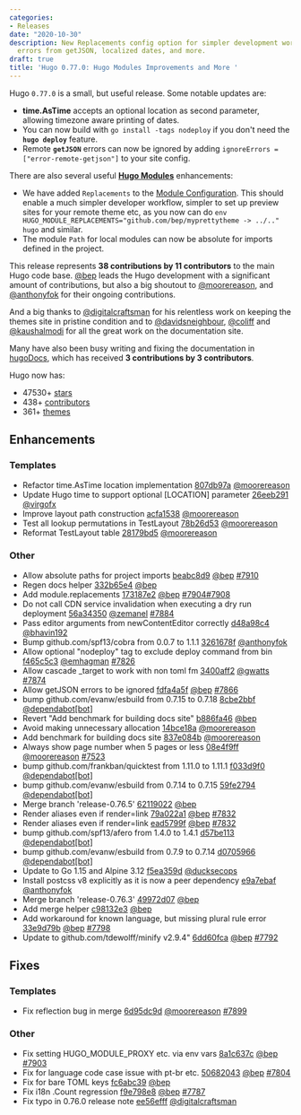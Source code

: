 ```yaml
---
categories:
- Releases
date: "2020-10-30"
description: New Replacements config option for simpler development workflows, ignore
  errors from getJSON, localized dates, and more.
draft: true
title: 'Hugo 0.77.0: Hugo Modules Improvements and More '
---
```


Hugo `0.77.0` is a small, but useful release. Some notable updates are:

* **time.AsTime** accepts an optional location as second parameter, allowing timezone aware printing of dates.
* You can now build with `go install -tags nodeploy` if you don't need the **`hugo deploy`** feature.
* Remote **`getJSON`** errors can now be ignored by adding `ignoreErrors = ["error-remote-getjson"]` to your site config.

There are also several useful **[Hugo Modules](https://gohugo.io/hugo-modules/)** enhancements:

* We have added `Replacements` to the [Module Configuration](https://gohugo.io/hugo-modules/configuration/#module-config-top-level). This should enable a much simpler developer workflow, simpler to set up preview sites for your remote theme etc, as you now can do `env HUGO_MODULE_REPLACEMENTS="github.com/bep/myprettytheme -> ../.." hugo` and similar.
* The module `Path` for local modules can now be absolute for imports defined in the project.

This release represents **38 contributions by 11 contributors** to the main Hugo code base. [@bep](https://github.com/bep) leads the Hugo development with a significant amount of contributions, but also a big shoutout to [@moorereason](https://github.com/moorereason), and [@anthonyfok](https://github.com/anthonyfok) for their ongoing contributions.

And a big thanks to [@digitalcraftsman](https://github.com/digitalcraftsman) for his relentless work on keeping the themes site in pristine condition and to [@davidsneighbour](https://github.com/davidsneighbour), [@coliff](https://github.com/coliff) and [@kaushalmodi](https://github.com/kaushalmodi) for all the great work on the documentation site.

Many have also been busy writing and fixing the documentation in [hugoDocs](https://github.com/gohugoio/hugoDocs), 
which has received **3 contributions by 3 contributors**.

Hugo now has:

* 47530+ [stars](https://github.com/gohugoio/hugo/stargazers)
* 438+ [contributors](https://github.com/gohugoio/hugo/graphs/contributors)
* 361+ [themes](http://themes.gohugo.io/)

## Enhancements

### Templates

* Refactor time.AsTime location implementation [807db97a](https://github.com/gohugoio/hugo/commit/807db97af83ff61b022cbc8af80b9dc9cdb8dd43) [@moorereason](https://github.com/moorereason) 
* Update Hugo time to support optional [LOCATION] parameter [26eeb291](https://github.com/gohugoio/hugo/commit/26eeb2914720929d2d778f14d6a4bf737014e9e3) [@virgofx](https://github.com/virgofx) 
* Improve layout path construction [acfa1538](https://github.com/gohugoio/hugo/commit/acfa153863d6ff2acf17ffb4395e05d102229905) [@moorereason](https://github.com/moorereason) 
* Test all lookup permutations in TestLayout [78b26d53](https://github.com/gohugoio/hugo/commit/78b26d538c716d463b30c23de7df5eaa4d5504fd) [@moorereason](https://github.com/moorereason) 
* Reformat TestLayout table [28179bd5](https://github.com/gohugoio/hugo/commit/28179bd55619847f46ca0ffd316ef52fc9c96f1e) [@moorereason](https://github.com/moorereason) 

### Other

* Allow absolute paths for project imports [beabc8d9](https://github.com/gohugoio/hugo/commit/beabc8d998249ecc5dd522d696dc6233a29131c2) [@bep](https://github.com/bep) [#7910](https://github.com/gohugoio/hugo/issues/7910)
* Regen docs helper [332b65e4](https://github.com/gohugoio/hugo/commit/332b65e4ccb6ac0d606de2a1b23f5189c72542be) [@bep](https://github.com/bep) 
* Add module.replacements [173187e2](https://github.com/gohugoio/hugo/commit/173187e2633f3fc037c83e1e3de2902ae3c93b92) [@bep](https://github.com/bep) [#7904](https://github.com/gohugoio/hugo/issues/7904)[#7908](https://github.com/gohugoio/hugo/issues/7908)
* Do not call CDN service invalidation when executing a dry run deployment [56a34350](https://github.com/gohugoio/hugo/commit/56a343507ca28254edb891bc1c21b6c8ca017982) [@zemanel](https://github.com/zemanel) [#7884](https://github.com/gohugoio/hugo/issues/7884)
* Pass editor arguments from newContentEditor correctly [d48a98c4](https://github.com/gohugoio/hugo/commit/d48a98c477a818d28008d9771050d2681e63e880) [@bhavin192](https://github.com/bhavin192) 
* Bump github.com/spf13/cobra from 0.0.7 to 1.1.1 [3261678f](https://github.com/gohugoio/hugo/commit/3261678f63fd66810db77ccaf9a0c0e426be5380) [@anthonyfok](https://github.com/anthonyfok) 
* Allow optional "nodeploy" tag to exclude deploy command from bin [f465c5c3](https://github.com/gohugoio/hugo/commit/f465c5c3079261eb7fa513e2d2793851b9c52b83) [@emhagman](https://github.com/emhagman) [#7826](https://github.com/gohugoio/hugo/issues/7826)
* Allow cascade _target to work with non toml fm [3400aff2](https://github.com/gohugoio/hugo/commit/3400aff2588cbf9dd4629c05537d16b019d0fdf5) [@gwatts](https://github.com/gwatts) [#7874](https://github.com/gohugoio/hugo/issues/7874)
* Allow getJSON errors to be ignored [fdfa4a5f](https://github.com/gohugoio/hugo/commit/fdfa4a5fe62232f65f1dd8d6fe0c500374228788) [@bep](https://github.com/bep) [#7866](https://github.com/gohugoio/hugo/issues/7866)
* bump github.com/evanw/esbuild from 0.7.15 to 0.7.18 [8cbe2bbf](https://github.com/gohugoio/hugo/commit/8cbe2bbfad6aa4de267921e24e166d4addf47040) [@dependabot[bot]](https://github.com/apps/dependabot) 
* Revert "Add benchmark for building docs site" [b886fa46](https://github.com/gohugoio/hugo/commit/b886fa46bb92916152476cfac45c7a5ee5e5820a) [@bep](https://github.com/bep) 
* Avoid making unnecessary allocation [14bce18a](https://github.com/gohugoio/hugo/commit/14bce18a6c5aca8cb3e70a74d5045ca8b2358fee) [@moorereason](https://github.com/moorereason) 
* Add benchmark for building docs site [837e084b](https://github.com/gohugoio/hugo/commit/837e084bbe53e9e2e6cd471d2a3daf273a874d92) [@moorereason](https://github.com/moorereason) 
* Always show page number when 5 pages or less [08e4f9ff](https://github.com/gohugoio/hugo/commit/08e4f9ff9cc448d5fea9b8a62a23aed8aad0d047) [@moorereason](https://github.com/moorereason) [#7523](https://github.com/gohugoio/hugo/issues/7523)
* bump github.com/frankban/quicktest from 1.11.0 to 1.11.1 [f033d9f0](https://github.com/gohugoio/hugo/commit/f033d9f01d13d8cd08205ccfaa09919ed15dca77) [@dependabot[bot]](https://github.com/apps/dependabot) 
* bump github.com/evanw/esbuild from 0.7.14 to 0.7.15 [59fe2794](https://github.com/gohugoio/hugo/commit/59fe279424c66ac6a89cafee01a5b2e34dbcc1fb) [@dependabot[bot]](https://github.com/apps/dependabot) 
* Merge branch 'release-0.76.5' [62119022](https://github.com/gohugoio/hugo/commit/62119022d1be41e423ef3bcf467a671ce6c4f7dd) [@bep](https://github.com/bep) 
* Render aliases even if render=link [79a022a1](https://github.com/gohugoio/hugo/commit/79a022a15c5f39b8ae87a94665f14bf1797b605c) [@bep](https://github.com/bep) [#7832](https://github.com/gohugoio/hugo/issues/7832)
* Render aliases even if render=link [ead5799f](https://github.com/gohugoio/hugo/commit/ead5799f7ea837fb2ca1879a6d37ba364e53827f) [@bep](https://github.com/bep) [#7832](https://github.com/gohugoio/hugo/issues/7832)
* bump github.com/spf13/afero from 1.4.0 to 1.4.1 [d57be113](https://github.com/gohugoio/hugo/commit/d57be113243be4b76310d4476fbb7525d1452658) [@dependabot[bot]](https://github.com/apps/dependabot) 
* bump github.com/evanw/esbuild from 0.7.9 to 0.7.14 [d0705966](https://github.com/gohugoio/hugo/commit/d070596694a3edbf42fc315bb326505aa39fce90) [@dependabot[bot]](https://github.com/apps/dependabot) 
* Update to Go 1.15 and Alpine 3.12 [f5ea359d](https://github.com/gohugoio/hugo/commit/f5ea359dd34bf59a2944f1d9667838202af13c93) [@ducksecops](https://github.com/ducksecops) 
* Install postcss v8 explicitly as it is now a peer dependency [e9a7ebaf](https://github.com/gohugoio/hugo/commit/e9a7ebaf67a63ffe5e64c3b3aaefe66feb7f1868) [@anthonyfok](https://github.com/anthonyfok) 
* Merge branch 'release-0.76.3' [49972d07](https://github.com/gohugoio/hugo/commit/49972d07925604fea45afe1ace7b5dcc6efc30bf) [@bep](https://github.com/bep) 
* Add merge helper [c98132e3](https://github.com/gohugoio/hugo/commit/c98132e30e01a9638e61bd888c769d30e4e43ad5) [@bep](https://github.com/bep) 
* Add workaround for known language, but missing plural rule error [33e9d79b](https://github.com/gohugoio/hugo/commit/33e9d79b78b32d0cc19693ab3c29ba9941d80f8f) [@bep](https://github.com/bep) [#7798](https://github.com/gohugoio/hugo/issues/7798)
* Update to  github.com/tdewolff/minify v2.9.4" [6dd60fca](https://github.com/gohugoio/hugo/commit/6dd60fca73ff96b48064bb8c6586631a2370ffc6) [@bep](https://github.com/bep) [#7792](https://github.com/gohugoio/hugo/issues/7792)

## Fixes

### Templates

* Fix reflection bug in merge [6d95dc9d](https://github.com/gohugoio/hugo/commit/6d95dc9d74681cba53b46e79c6e1d58d27fcdfb0) [@moorereason](https://github.com/moorereason) [#7899](https://github.com/gohugoio/hugo/issues/7899)

### Other

* Fix setting HUGO_MODULE_PROXY etc. via env vars [8a1c637c](https://github.com/gohugoio/hugo/commit/8a1c637c4494751046142e0ef345fce38fc1431b) [@bep](https://github.com/bep) [#7903](https://github.com/gohugoio/hugo/issues/7903)
* Fix for language code case issue with pt-br etc. [50682043](https://github.com/gohugoio/hugo/commit/506820435cacb39ce7bb1835f46a15e913b95828) [@bep](https://github.com/bep) [#7804](https://github.com/gohugoio/hugo/issues/7804)
* Fix for bare TOML keys [fc6abc39](https://github.com/gohugoio/hugo/commit/fc6abc39c75c152780151c35bc95b12bee01b09c) [@bep](https://github.com/bep) 
* Fix i18n .Count regression [f9e798e8](https://github.com/gohugoio/hugo/commit/f9e798e8c4234bd60277e3cb10663ba254d4ecb7) [@bep](https://github.com/bep) [#7787](https://github.com/gohugoio/hugo/issues/7787)
* Fix typo in 0.76.0 release note [ee56efff](https://github.com/gohugoio/hugo/commit/ee56efffcb3f81120b0d3e0297b4fb5966124354) [@digitalcraftsman](https://github.com/digitalcraftsman) 





